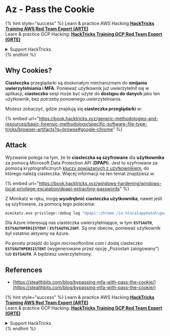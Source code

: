 # Az - Pass the Cookie

{% hint style="success" %}
Learn & practice AWS Hacking:<img src="../../../.gitbook/assets/image (1).png" alt="" data-size="line">[**HackTricks Training AWS Red Team Expert (ARTE)**](https://training.hacktricks.xyz/courses/arte)<img src="../../../.gitbook/assets/image (1).png" alt="" data-size="line">\
Learn & practice GCP Hacking: <img src="../../../.gitbook/assets/image (2).png" alt="" data-size="line">[**HackTricks Training GCP Red Team Expert (GRTE)**<img src="../../../.gitbook/assets/image (2).png" alt="" data-size="line">](https://training.hacktricks.xyz/courses/grte)

<details>

<summary>Support HackTricks</summary>

* Check the [**subscription plans**](https://github.com/sponsors/carlospolop)!
* **Join the** 💬 [**Discord group**](https://discord.gg/hRep4RUj7f) or the [**telegram group**](https://t.me/peass) or **follow** us on **Twitter** 🐦 [**@hacktricks\_live**](https://twitter.com/hacktricks\_live)**.**
* **Share hacking tricks by submitting PRs to the** [**HackTricks**](https://github.com/carlospolop/hacktricks) and [**HackTricks Cloud**](https://github.com/carlospolop/hacktricks-cloud) github repos.

</details>
{% endhint %}

## Why Cookies?

**Ciasteczka** przeglądarki są doskonałym mechanizmem do **omijania uwierzytelniania i MFA**. Ponieważ użytkownik już uwierzytelnił się w aplikacji, **ciasteczko** sesji może być użyte do **dostępu do danych** jako ten użytkownik, bez potrzeby ponownego uwierzytelniania.

Możesz zobaczyć, gdzie znajdują się **ciasteczka przeglądarki** w:

{% embed url="https://book.hacktricks.xyz/generic-methodologies-and-resources/basic-forensic-methodology/specific-software-file-type-tricks/browser-artifacts?q=browse#google-chrome" %}

## Attack

Wyzwanie polega na tym, że te **ciasteczka są szyfrowane** dla **użytkownika** za pomocą Microsoft Data Protection API (**DPAPI**). Jest to szyfrowane za pomocą kryptograficznych [kluczy powiązanych z użytkownikiem](https://book.hacktricks.xyz/windows-hardening/windows-local-privilege-escalation/dpapi-extracting-passwords), do którego należą ciasteczka. Więcej informacji na ten temat znajdziesz w:

{% embed url="https://book.hacktricks.xyz/windows-hardening/windows-local-privilege-escalation/dpapi-extracting-passwords" %}

Z Mimikatz w ręku, mogę **wyodrębnić ciasteczka użytkownika**, nawet jeśli są szyfrowane, za pomocą tego polecenia:
```bash
mimikatz.exe privilege::debug log "dpapi::chrome /in:%localappdata%\google\chrome\USERDA~1\default\cookies /unprotect" exit
```
Dla Azure interesują nas ciasteczka uwierzytelniające, w tym **`ESTSAUTH`**, **`ESTSAUTHPERSISTENT`** i **`ESTSAUTHLIGHT`**. Są one obecne, ponieważ użytkownik był ostatnio aktywny na Azure.

Po prostu przejdź do login.microsoftonline.com i dodaj ciasteczko **`ESTSAUTHPERSISTENT`** (wygenerowane przez opcję „Pozostań zalogowany”) lub **`ESTSAUTH`**. A będziesz uwierzytelniony.

## References

* [https://stealthbits.com/blog/bypassing-mfa-with-pass-the-cookie/](https://stealthbits.com/blog/bypassing-mfa-with-pass-the-cookie/)

{% hint style="success" %}
Learn & practice AWS Hacking:<img src="../../../.gitbook/assets/image (1).png" alt="" data-size="line">[**HackTricks Training AWS Red Team Expert (ARTE)**](https://training.hacktricks.xyz/courses/arte)<img src="../../../.gitbook/assets/image (1).png" alt="" data-size="line">\
Learn & practice GCP Hacking: <img src="../../../.gitbook/assets/image (2).png" alt="" data-size="line">[**HackTricks Training GCP Red Team Expert (GRTE)**<img src="../../../.gitbook/assets/image (2).png" alt="" data-size="line">](https://training.hacktricks.xyz/courses/grte)

<details>

<summary>Support HackTricks</summary>

* Check the [**subscription plans**](https://github.com/sponsors/carlospolop)!
* **Join the** 💬 [**Discord group**](https://discord.gg/hRep4RUj7f) or the [**telegram group**](https://t.me/peass) or **follow** us on **Twitter** 🐦 [**@hacktricks\_live**](https://twitter.com/hacktricks\_live)**.**
* **Share hacking tricks by submitting PRs to the** [**HackTricks**](https://github.com/carlospolop/hacktricks) and [**HackTricks Cloud**](https://github.com/carlospolop/hacktricks-cloud) github repos.

</details>
{% endhint %}
